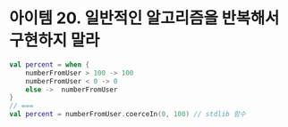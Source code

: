 # 아이템 20. 일반적인 알고리즘을 반복해서 구현하지 말라

```kotlin
val percent = when {
    numberFromUser > 100 -> 100
    numberFromUser < 0 -> 0
    else ->  numberFromUser
}
// ===
val percent = numberFromUser.coerceIn(0, 100) // stdlib 함수
```